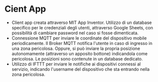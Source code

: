 # Cient App

- Client app creata attraverso MIT App Inventor. Utilizzo di un database specifico per le credenziali degli utenti, attraverso Google Sheets, con possibilità di cambiare password nel caso si fosse dimenticata.
- Connessione MQTT per inviare le coordinate del dispositivo mobile periodicamente. Il Broker MQTT notifica l'utente in caso di ingresso in una zona pericolosa. Oppure, si può inviare la propria posizione autonomamente (attraverso un apposito bottone) indicandola come pericolosa. Le posizioni sono contenute in un database dedicato.
- Utilizzo di IFTTT per inviare le notifiche ai dispositivi connessi al servizio, indicando l'username del dispositivo che sta entrando nella zona pericolosa.
